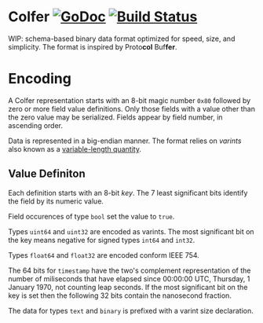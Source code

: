 # Colfer [![GoDoc](https://godoc.org/github.com/pascaldekloe/colfer?status.svg)](https://godoc.org/github.com/pascaldekloe/colfer) [![Build Status](https://travis-ci.org/pascaldekloe/colfer.svg?branch=master)](https://travis-ci.org/pascaldekloe/colfer)

WIP: schema-based binary data format optimized for speed, size, and simplicity.
The format is inspired by Proto**col** Buf**fer**.


# Encoding

A Colfer representation starts with an 8-bit magic number `0x80` followed by
zero or more field value definitions. Only those fields with a value other than
the zero value may be serialized. Fields appear by field number, in ascending
order.

Data is represented in a big-endian manner. The format relies on *varints* also
known as a
[variable-length quantity](https://en.wikipedia.org/wiki/Variable-length_quantity).


## Value Definiton

Each definition starts with an 8-bit *key*. The 7 least significant bits
identify the field by its numeric value.

Field occurences of type `bool` set the value to `true`.

Types `uint64` and `uint32` are encoded as varints. The most significant bit on
the key means negative for signed types `int64` and `int32`.

Types `float64` and `float32` are encoded conform IEEE 754.

The 64 bits for `timestamp` have the two's complement representation of the
number of miliseconds that have elapsed since 00:00:00 UTC, Thursday, 1 January
1970, not counting leap seconds. If the most significant bit on the key is set
then the following 32 bits contain the nanosecond fraction.

The data for types `text` and `binary` is prefixed with a varint size
declaration.
